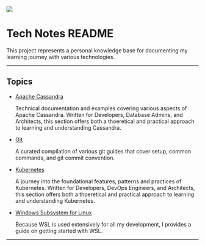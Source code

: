 ![](https://github.com/user-attachments/assets/b2f038dd-f4ee-4e19-953b-ab5aaafb3147)

# Tech Notes README

This project represents a personal knowledge base for documenting my learning journey with various technologies.

---

## Topics

- [Apache Cassandra](./cassandra/)
  
  Technical documentation and examples covering various aspects of Apache Cassandra. Written for Developers, Database Admins, and Architects, this section offers both a thoeretical and practical approach to learning and understanding Cassandra.

- [Git](./git)
  
  A curated compilation of various git guides that cover setup, common commands, and git commit convention.

- [Kubernetes](./kubernetes)

  A journey into the foundational features, patterns and practices of Kubernetes. Written for Developers, DevOps Engineers, and Architects, this section offers both a thoeretical and practical approach to learning and understanding Kubernetes.

- [Windows Subsystem for Linux](./wsl)

  Because WSL is used extensively for all my development, I provides a guide on getting started with WSL.

---
